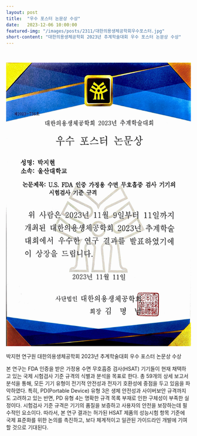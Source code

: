 ```yaml
---
layout: post
title:  "우수 포스터 논문상 수상" 
date:   2023-12-06 10:00:00
featured-img: "/images/posts/2311/대한의용생체공학회우수포스터.jpg"
short-content: "대한의용생체공학회 2023년 추계학술대회 우수 포스터 논문상 수상" 
---
```


<br> 

<span class="image featured"><img src="/images/posts/2311/대한의용생체공학회우수포스터.jpg" alt=""></span>

박지현 연구원 대한의용생체공학회 2023년 추계학술대회 우수 포스터 논문상 수상 

본 연구는 FDA 인증을 받은 가정용 수면 무호흡증 검사(HSAT) 기기들이 현재 채택하고 있는 국제
시험검사 기준 규격의 식별과 분석을 목표로 한다. 총 59개의 상세 보고서 분석을 통해, 모든 기기
유형이 전기적 안전성과 전자기 호환성에 중점을 두고 있음을 파악하였다. 특히, PD(Portable
Device) 유형 3은 생체 안전성과 사이버보안 규격까지도 고려하고 있는 반면, PD 유형 4는
명확한 규격 목록 부재로 인한 구체성이 부족한 실정이다. 시험검사 기준 규격은 기기의 품질을
보증하고 사용자의 안전을 보장하는데 필수적인 요소이다. 따라서, 본 연구 결과는 허가된 HSAT
제품의 성능시험 항목 기준에 국제 표준화를 위한 논의를 촉진하고, 보다 체계적이고 일관된
가이드라인 개발에 기여할 것으로 기대된다.

